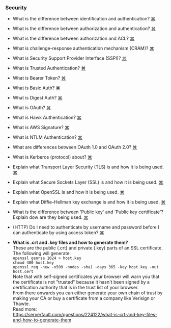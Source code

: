 ### Security
- What is the difference between identification and authentication?
<a href="#" title="
">⌘</a>
  
- What is the difference between authorization and authentication?
<a href="#" title="
">⌘</a>
  
- What is the difference between authorization and ACL?
<a href="#" title="
">⌘</a>
  
- What is challenge-response authentication mechanism (CRAM)?
<a href="#" title="
">⌘</a>
  
- What is Security Support Provider Interface (SSPI)?
<a href="#" title="
">⌘</a>
  
- What is Trusted Authentication?
<a href="#" title="
">⌘</a>

- What is Bearer Token?
<a href="#" title="
">⌘</a>

- What is Basic Auth?
<a href="#" title="
">⌘</a>

- What is Digest Auth?
<a href="#" title="
">⌘</a>

- What is OAuth?
<a href="#" title="
">⌘</a>

- What is Hawk Authentication?
<a href="#" title="
">⌘</a>

- What is AWS Signature?
<a href="#" title="
">⌘</a>

- What is NTLM Authentication?
<a href="#" title="
">⌘</a>

- What are differences between OAuth 1.0 and OAuth 2.0?
<a href="#" title="
">⌘</a>
  
- What is Kerberos (protocol) about?
<a href="#" title="
">⌘</a>

- Explain what Transport Layer Security (TLS) is and how it is being used.
<a href="#" title="
">⌘</a>

- Explain what Secure Sockets Layer (SSL) is and how it is being used.
<a href="#" title="
">⌘</a>

- Explain what OpenSSL is and how it is being used.
<a href="#" title="
">⌘</a>

- Explain what Diffie–Hellman key exchange is and how it is being used.
<a href="#" title="
">⌘</a>

- What is the difference between 'Public key' and 'Public key certificate'? Explain dow are they being used.
<a href="#" title="
">⌘</a>

- (HTTP) Do I need to authenticate by username and password before I can authenticate by using access token?
<a href="#" title="
">⌘</a>

- **What is .crt and .key files and how to generate them?**  
These are the public (.crt) and private (.key) parts of an SSL certificate.  
The following will generate:  
`openssl genrsa 1024 > host.key`  
`chmod 400 host.key`  
`openssl req -new -x509 -nodes -sha1 -days 365 -key host.key -out host.cert`  
Note that with self-signed certificates your browser will warn you that the certificate is not "trusted" because it hasn't been signed by a certification authority that is in the trust list of your browser.  
From there onwards you can either generate your own chain of trust by making your CA or buy a certificate from a company like Verisign or Thawte.  
Read more:  
https://serverfault.com/questions/224122/what-is-crt-and-key-files-and-how-to-generate-them  
